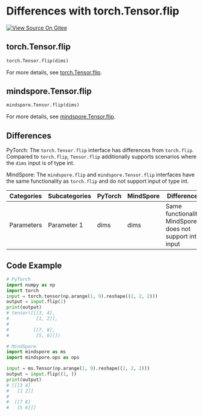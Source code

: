 # Differences with torch.Tensor.flip

[![View Source On Gitee](https://mindspore-website.obs.cn-north-4.myhuaweicloud.com/website-images/master/resource/_static/logo_source_en.svg)](https://gitee.com/mindspore/docs/blob/master/docs/mindspore/source_en/note/api_mapping/pytorch_diff/flip.md)

## torch.Tensor.flip

```python
torch.Tensor.flip(dims)
```

For more details, see [torch.Tensor.flip](https://pytorch.org/docs/1.8.1/tensors.html#torch.Tensor.flip).

## mindspore.Tensor.flip

```python
mindspore.Tensor.flip(dims)
```

For more details, see [mindspore.Tensor.flip](https://www.mindspore.cn/docs/en/master/api_python/mindspore/Tensor/mindspore.Tensor.flip.html).

## Differences

PyTorch: The `torch.Tensor.flip` interface has differences from `torch.flip`. Compared to `torch.flip`, `Tensor.flip` additionally supports scenarios where the `dims` input is of type int.

MindSpore: The `mindspore.flip` and `mindspore.Tensor.flip` interfaces have the same functionality as `torch.flip` and do not support input of type int.

| Categories | Subcategories | PyTorch | MindSpore | Differences |
|----------|-------------|---------|-----------|------------|
| Parameters | Parameter 1 | dims | dims | Same functionality, MindSpore does not support int input |

## Code Example

```python
# PyTorch
import numpy as np
import torch
input = torch.tensor(np.arange(1, 9).reshape((2, 2, 2)))
output = input.flip(1)
print(output)
# tensor([[[3, 4],
#          [1, 2]],
#
#         [[7, 8],
#          [5, 6]]])

# MindSpore
import mindspore as ms
import mindspore.ops as ops

input = ms.Tensor(np.arange(1, 9).reshape((2, 2, 2)))
output = input.flip((1, ))
print(output)
# [[[3 4]
#   [1 2]]
#
#  [[7 8]
#   [5 6]]]
```